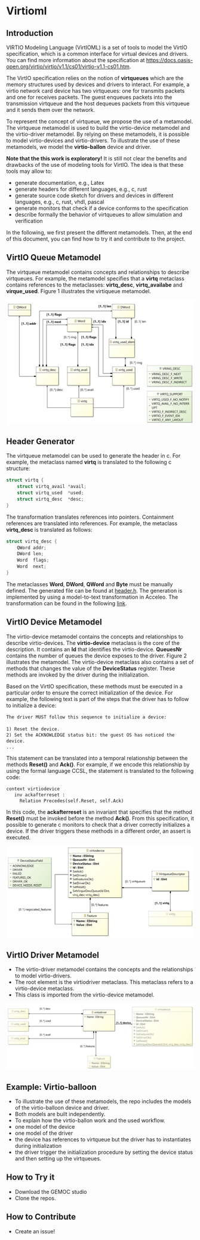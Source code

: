 # Virtioml


## Introduction

VIRTIO Modeling Language (VirtIOML) is a set of tools to model the VirtIO specification, which is a common interface for virtual devices and drivers. You can find more information about the specification at https://docs.oasis-open.org/virtio/virtio/v1.1/cs01/virtio-v1.1-cs01.htm. 

The VirtIO specification relies on the notion of **virtqueues** which are the memory structures used by devices and drivers to interact. For example, a virtio network card device has two virtqueues: one for transmits packets and one for receives packets. The guest enqueues packets into the transmission virtqueue and the host dequeues packets from this virtqueue and it sends them over the network.  

To represent the concept of virtqueue, we propose the use of a metamodel. The virtqueue metamodel is used to build the virtio-device metamodel and the virtio-driver metamodel. By relying on these metamodels, it is possible to model virtio-devices and virtio-drivers. To illustrate the use of these metamodels, we model the **virtio-ballon** device and driver.

**Note that the this work is exploratory!** It is still not clear the benefits and drawbacks of the use of modeling tools for VirtIO. The idea is that these tools may allow to:

- generate documentation, e.g., Latex
- generate headers for different languages, e.g., c, rust
- generate source code sketch for drivers and devices in different languages, e.g., c, rust, vhdl, pascal
- generate monitors that check if a device conforms to the specification
- describe formally the behavior of virtqueues to allow simulation and verification

In the following, we first present the different metamodels. Then, at the end of this document, you can find how to try it and contribute to the project.  

## VirtIO Queue Metamodel

The virtqueue metamodel contains concepts and relationships to describe virtqueues. For example, the metamodel specifies that a **virtq** metaclass contains references to the metaclasses: **virtq_desc**, **virtq_availabe** and **virque_used**. Figure 1 illustrates the virtiqueue metamodel.

![virtqueue](./plugins/org.virtio.model.virtioqueue/model/virtioqueue.jpg "Virtqueue Metamodel")

## Header Generator

The virtqueue metamodel can be used to generate the header in c. For example, the metaclass named **virtq** is translated to the following c structure:

```c
struct virtq {
    struct virtq_avail *avail;
    struct virtq_used  *used;
    struct virtq_desc  *desc;
}
```

The transformation translates references into pointers. Containment references are translated into references. For example, the metaclass **virtq_desc** is translated as follows:
```c
struct virtq_desc {
    QWord addr;
    DWord len;
    Word  flags;
    Word  next;
}
```

The metaclasses **Word**, **DWord**, **QWord** and **Byte** must be manually defined. The generated file can be found at [header.h](https://github.com/MatiasVara/virtioml/blob/master/plugins/org.virtio.model.virtioqueue/headers/virtio-queue.h). The generation is implemented by using a model-to-text transformation in Acceleo. The transformation can be found in the following [link](https://github.com/MatiasVara/virtioml/blob/master/plugins/org.virtio.model.virtqueue.generator/src/org/virtio/model/virtqueue/generator/main/generate.mlt).

## VirtIO Device Metamodel

The virtio-device metamodel contains the concepts and relationships to describe virtio-devices. The **virtio-device** metaclass is the core of the description. It contains an **Id** that identifies the virtio-device. **QueuesNr** contains the number of queues the device exposes to the driver.  Figure 2 illustrates the metamodel.  The virtio-device metaclass also contains a set of methods that changes the value of the **DeviceStatus** register. These methods are invoked by the driver during the initialization.

Based on the VirtIO specification, these methods must be executed in a particular order to ensure the correct initialization of the device. For example, the following text is part of the steps that the driver has to follow to initialize a device: 

```
The driver MUST follow this sequence to initialize a device:

1) Reset the device.
2) Set the ACKNOWLEDGE status bit: the guest OS has noticed the device.
...
```

This statement can be translated into a temporal relationship between the methods **Reset()** and **Ack()**. For example, if we encode this relationship by using the formal language CCSL, the statement is translated to the following code:

```
context virtiodevice
   inv ackafterreset : 
     Relation Precedes(self.Reset, self.Ack) 
```

In this code, the **ackafterreset** is an invariant that specifies that the method **Reset()** must be invoked before the method **Ack()**. From this specification, it possible to generate c monitors to check that a driver correctly initializes a device. If the driver triggers these methods in a different order, an assert is executed. 


![virtiodevice](./plugins/org.virtio.model.virtiodevice/model/virtiodevice.jpg)

## VirtIO Driver Metamodel

- The virtio-driver metamodel contains the concepts and the relationships to model virtio-drivers.
- The root element is the virtiodriver metaclass. This metaclass refers to a virtio-device metaclass.
- This class is imported from the virtio-device metamodel.  

![virtiodriver](./plugins/org.virtio.model.virtiodriver/model/virtiodriver.jpg)

## Example: Virtio-balloon

- To illustrate the use of these metamodels, the repo includes the models of the virtio-balloon device and driver.
- Both models are built independently. 
- To explain how the virtio-ballon work and the used workflow.
- one model of the device
- one model of the driver
- the device has references to virtqueue but the driver has to instantiates during initialization
- the driver trigger the initialization procedure by setting the device status and then setting up the virtqueues.

## How to Try it

- Download the GEMOC studio
- Clone the repos. 

## How to Contribute

- Create an issue!

